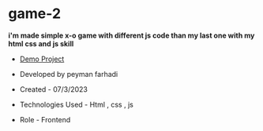 # game-2

**i'm made simple x-o game with different js code than my last one with my html css and js skill**

- [Demo Project](https://setpmn.github.io/game-2/)

- Developed by peyman farhadi

- Created - 07/3/2023

- Technologies Used - Html , css , js

- Role - Frontend

